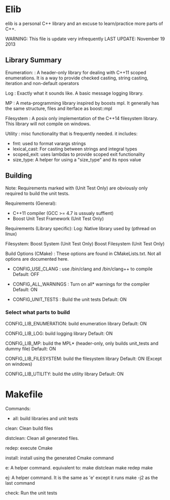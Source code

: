 # Elib

elib is a personal C++ library and an excuse to learn/practice more parts of C++.

WARNING: This file is update very infrequently
LAST UPDATE: November 19 2013

## Library Summary

Enumeration:
: A header-only library for dealing with C++11 scoped enumerations.
  It is a way to provide checked casting, string casting, iteration
  and non-default operators

Log
: Exactly what it sounds like. A basic message logging library.

MP
: A meta-programming library inspired by boosts mpl. It generally
  has the same structure, files and iterface as boost::mpl

Filesystem
: A posix only implementation of the C++14 filesystem library.
  This library will not compile on windows.

Utility
: misc functionality that is frequently needed.
  it includes:

* fmt: used to format varargs strings 
* lexical_cast: For casting between strings and integral types
* scoped_exit: uses lambdas to provide scoped exit functionality
* size_type: A helper for using a "size_type" and its npos value


## Building

Note: Requirements marked with (Unit Test Only) are obviously only required
  to build the unit tests. 

Requirements (General):
  * C++11 compiler (GCC >= 4.7 is ussualy suffient)
  * Boost Unit Test Framework (Unit Test Only)

Requirements (Library specific):
  Log:
    Native library used by <mutex> (pthread on linux)

  Filesystem:
    Boost System (Unit Test Only)
    Boost Filesystem (Unit Test Only)


Build Options (CMake)
: These options are found in CMakeLists.txt. 
  Not all options are documented here. 

  * CONFIG_USE_CLANG 
: use /bin/clang and /bin/clang++ to compile
  Default: OFF

  * CONFIG_ALL_WARNINGS 
: Turn on all* warnings for the compiler
  Default: ON

  * CONFIG_UNIT_TESTS
: Build the unit tests
  Default: ON
  
### Select what parts to build
  
  CONFIG_LIB_ENUMERATION:
    build enumeration library
    Default: ON

  CONFIG_LIB_LOG:
    build logging library
    Default: ON

  CONFIG_LIB_MP:
    build the MPL* (header-only, only builds unit_tests and dummy file)
    Default: ON

  CONFIG_LIB_FILESYSTEM:
    build the filesystem library
    Default: ON (Except on windows)

  CONFIG_LIB_UTILITY:
    build the utility library
    Default: ON
  
    
Makefile
=======

Commands:
  * all: 
    build libraries and unit tests

  clean:
    Clean build files

  distclean:
    Clean all generated files.

  redep:
    execute Cmake

  install:
    install using the generated Cmake command

  e:
    A helper command. equivalent to:
      make distclean
      make redep
      make 

  ej:
    A helper command. It is the same as 'e' except it runs
    make -j2 as the last command

  check:
    Run the unit tests

